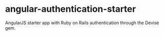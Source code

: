 angular-authentication-starter
==============================

AngularJS starter app with Ruby on Rails authentication through the Devise gem.
